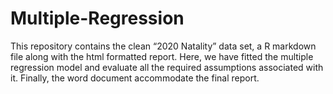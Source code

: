 # Multiple-Regression
This repository contains the clean “2020 Natality” data set, a R markdown file along with the html formatted report. Here, we have fitted the multiple regression model and evaluate all the required assumptions associated with it. Finally, the word document accommodate the final report. 

